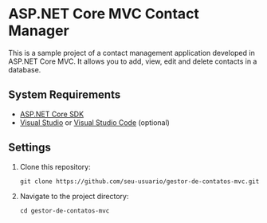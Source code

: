 # ASP.NET Core MVC Contact Manager

This is a sample project of a contact management application developed in ASP.NET Core MVC. It allows you to add, view, edit and delete contacts in a database.

## System Requirements

- [ASP.NET Core SDK](https://dotnet.microsoft.com/download)
- [Visual Studio](https://visualstudio.microsoft.com/) or [Visual Studio Code](https://code.visualstudio.com/) (optional)

## Settings

1. Clone this repository:

   ```shell
   git clone https://github.com/seu-usuario/gestor-de-contatos-mvc.git

2. Navigate to the project directory:
   ```shell
   cd gestor-de-contatos-mvc


